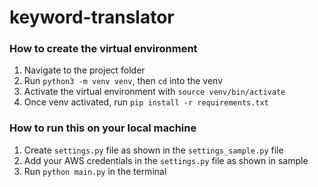 # keyword-translator

### How to create the virtual environment 
1. Navigate to the project folder
2. Run `python3 -m venv venv`, then `cd` into the venv
3. Activate the virtual environment with `source venv/bin/activate`
4. Once venv activated, run `pip install -r requirements.txt`


### How to run this on your local machine

1. Create `settings.py` file as shown in the `settings_sample.py` file
2. Add your AWS credentials in the `settings.py` file as shown in sample
3. Run `python main.py` in the terminal
